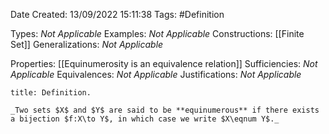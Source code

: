<div class="topSpace"></div>

Date Created: 13/09/2022 15:11:38
Tags: #Definition

Types: _Not Applicable_
Examples: _Not Applicable_
Constructions: [[Finite Set]]
Generalizations: _Not Applicable_

Properties: [[Equinumerosity is an equivalence relation]]
Sufficiencies: _Not Applicable_
Equivalences: _Not Applicable_
Justifications: _Not Applicable_

``` ad-Definition
title: Definition.

_Two sets $X$ and $Y$ are said to be **equinumerous** if there exists a bijection $f:X\to Y$, in which case we write $X\eqnum Y$._

```
